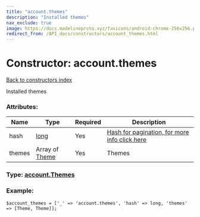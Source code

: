```yaml
---
title: "account.themes"
description: "Installed themes"
nav_exclude: true
image: https://docs.madelineproto.xyz/favicons/android-chrome-256x256.png
redirect_from: /API_docs/constructors/account_themes.html
---
```

# Constructor: account.themes  
[Back to constructors index](/API_docs/constructors/index.html)



Installed themes

### Attributes:

| Name     |    Type       | Required | Description |
|----------|---------------|----------|-------------|
|hash|[long](/API_docs/types/long.html) | Yes|[Hash for pagination, for more info click here](https://core.telegram.org/api/offsets#hash-generation)|
|themes|Array of [Theme](/API_docs/types/Theme.html) | Yes|Themes|



### Type: [account.Themes](/API_docs/types/account.Themes.html)


### Example:

```
$account_themes = ['_' => 'account.themes', 'hash' => long, 'themes' => [Theme, Theme]];
```  
